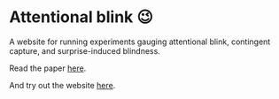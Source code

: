 # Attentional blink 😉

A website for running experiments gauging attentional blink, contingent capture, and surprise-induced blindness.

Read the paper [here](https://psyarxiv.com/cznh9/).

And try out the website [here](https://chris-letters.vercel.app/).
